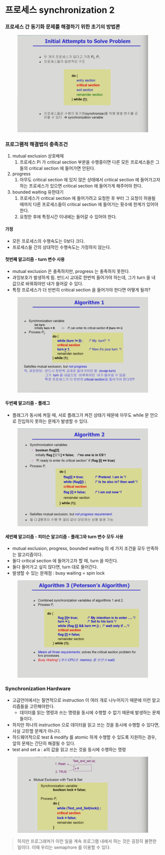 # 프로세스 synchronization 2

### 프로세스 간 동기화 문제를 해결하기 위한 초기의 방법론

<figure><img src="../../.gitbook/assets/image.png" alt=""><figcaption></figcaption></figure>

### 프로그램적 해결법의 충족조건

1. mutual exclusion 상호배제
   1. 프로세스 Pi 가 critical section 부분을 수행중이면 다른 모든 프로세스들은 그들의 critical section 에 들어가면 안된다.
2. progress
   1. 아무도 critical section 에 있지 않은 상태에서 critical section 에 들어가고자 하는 프로세스가 있으면 critical section 에 들어가게 해주어야 한다.
3. bounded waiting 유한대기
   1. 프로세스가 critical section 에 들어가려고 요청한 후 부터 그 요청이 허용될 때까지 다른 프로세스들이 critical section 에 들어가는 횟수에 한계가 있어야 한다.
   2. 요청한 후에 특정시간 이내에는 들어갈 수 있어야 한다.

#### 가정

* 모든 프로세스의 수행속도는 0보다 크다.
* 프로세스들 간의 상대적인 수행속도는 가정하지 않는다.

#### 첫번째 알고리즘 - turn 변수 사용

* mutual exclusion 은 충족하지만, progress 는 충족하지 못한다.
* 과잉보호가 발생하게 됨. 반드시 교대로 한번씩 들어가야 하는데, 그가 turn 을 내 값으로 바꿔줘야만 내가 들어갈 수 있다.
* 특정 프로세스가 더 빈번히 critical section 을 들어가야 한다면 어떻게 될까?

<figure><img src="../../.gitbook/assets/image (15).png" alt=""><figcaption></figcaption></figure>

#### 두번째 알고리즘 - 플래그

* 플래그가 동시에 켜질 때, 서로 플래그가 켜진 상태기 때문에 아무도 while 문 안으로 진입하지 못하는 문제가 발생할 수 있다.

<figure><img src="../../.gitbook/assets/image (1).png" alt=""><figcaption></figcaption></figure>

#### 세번째 알고리즘 - 피터슨 알고리즘 - 플래그와 turn 변수 모두 사용

* mutual exclusion, progress, bounded waiting 의 세 가지 조건을 모두 만족하는 알고리즘이다.
* 둘다 critical section 에 들어가고자 할 때, turn 을 따진다.
* 둘다 들어가고 싶지 않다면, turn 대로 들어간다.
* 발생할 수 있는 문제점 : busy waiting = spin lock

<figure><img src="../../.gitbook/assets/image (4).png" alt=""><figcaption></figcaption></figure>



### Synchronization Hardware

* 고급언어에서는 필연적으로 instruction 이 여러 개로 나누어지기 때문에 이런 알고리즘들을 고민해야한다.
  * 데이터를 읽는 명령과 쓰는 명령을 동시에 수행할 수 없기 때문에 발생하는 문제들이다.
* 하지만 하나의 instruction 으로 데이터을 읽고 쓰는 것을 동시에 수행할 수 있다면, 사실 고민할 문제가 아니다.
* 하드웨어적으로 test & modify 를 atomic 하게 수행할 수 있도록 지원하는 경우, 앞의 문제는 간단히 해결될 수 있다.
* test and set a : a의 값을 읽고 쓰는 것을 동시에 수행하는 명령

<figure><img src="../../.gitbook/assets/image (6).png" alt=""><figcaption></figcaption></figure>



> 하지만 프로그래머가 이런 일을 계속 프로그램 내에서 하는 것은 굉장히 불편한 일이다. 이때 우리는 semaphore 를 이용할 수 있다.
